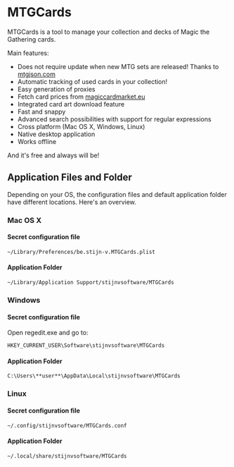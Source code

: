 # MTGCards

MTGCards is a tool to manage your collection and decks of Magic the Gathering cards.

Main features:

* Does not require update when new MTG sets are released! Thanks to [mtgjson.com](http://mtgjson.com)
* Automatic tracking of used cards in your collection!
* Easy generation of proxies
* Fetch card prices from [magiccardmarket.eu](http://magiccardmarket.eu)
* Integrated card art download feature
* Fast and snappy
* Advanced search possibilities with support for regular expressions
* Cross platform (Mac OS X, Windows, Linux)
* Native desktop application
* Works offline

And it's free and always will be!

Application Files and Folder
----------------------------

Depending on your OS, the configuration files and default application folder have different locations. Here's an overview.

### Mac OS X

#### Secret configuration file
	~/Library/Preferences/be.stijn-v.MTGCards.plist

#### Application Folder
	~/Library/Application Support/stijnvsoftware/MTGCards

### Windows

#### Secret configuration file
Open regedit.exe and go to:
	
	HKEY_CURRENT_USER\Software\stijnvsoftware\MTGCards

#### Application Folder
	C:\Users\**user**\AppData\Local\stijnvsoftware\MTGCards

### Linux

#### Secret configuration file
	~/.config/stijnvsoftware/MTGCards.conf

#### Application Folder
	~/.local/share/stijnvsoftware/MTGCards
